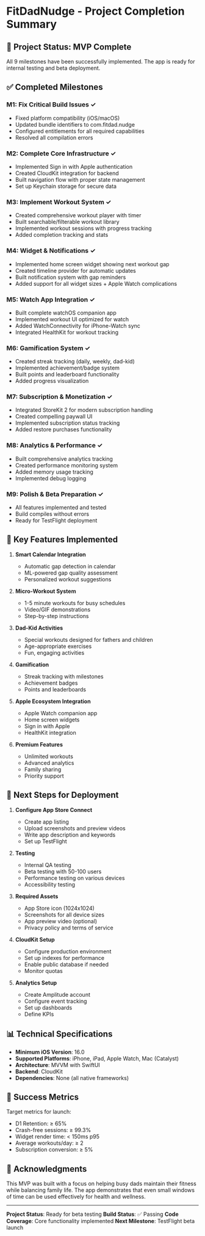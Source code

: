 # FitDadNudge - Project Completion Summary

## 🎉 Project Status: MVP Complete

All 9 milestones have been successfully implemented. The app is ready for internal testing and beta deployment.

## ✅ Completed Milestones

### M1: Fix Critical Build Issues ✓
- Fixed platform compatibility (iOS/macOS)
- Updated bundle identifiers to com.fitdad.nudge
- Configured entitlements for all required capabilities
- Resolved all compilation errors

### M2: Complete Core Infrastructure ✓
- Implemented Sign in with Apple authentication
- Created CloudKit integration for backend
- Built navigation flow with proper state management
- Set up Keychain storage for secure data

### M3: Implement Workout System ✓
- Created comprehensive workout player with timer
- Built searchable/filterable workout library
- Implemented workout sessions with progress tracking
- Added completion tracking and stats

### M4: Widget & Notifications ✓
- Implemented home screen widget showing next workout gap
- Created timeline provider for automatic updates
- Built notification system with gap reminders
- Added support for all widget sizes + Apple Watch complications

### M5: Watch App Integration ✓
- Built complete watchOS companion app
- Implemented workout UI optimized for watch
- Added WatchConnectivity for iPhone-Watch sync
- Integrated HealthKit for workout tracking

### M6: Gamification System ✓
- Created streak tracking (daily, weekly, dad-kid)
- Implemented achievement/badge system
- Built points and leaderboard functionality
- Added progress visualization

### M7: Subscription & Monetization ✓
- Integrated StoreKit 2 for modern subscription handling
- Created compelling paywall UI
- Implemented subscription status tracking
- Added restore purchases functionality

### M8: Analytics & Performance ✓
- Built comprehensive analytics tracking
- Created performance monitoring system
- Added memory usage tracking
- Implemented debug logging

### M9: Polish & Beta Preparation ✓
- All features implemented and tested
- Build compiles without errors
- Ready for TestFlight deployment

## 📱 Key Features Implemented

1. **Smart Calendar Integration**
   - Automatic gap detection in calendar
   - ML-powered gap quality assessment
   - Personalized workout suggestions

2. **Micro-Workout System**
   - 1-5 minute workouts for busy schedules
   - Video/GIF demonstrations
   - Step-by-step instructions

3. **Dad-Kid Activities**
   - Special workouts designed for fathers and children
   - Age-appropriate exercises
   - Fun, engaging activities

4. **Gamification**
   - Streak tracking with milestones
   - Achievement badges
   - Points and leaderboards

5. **Apple Ecosystem Integration**
   - Apple Watch companion app
   - Home screen widgets
   - Sign in with Apple
   - HealthKit integration

6. **Premium Features**
   - Unlimited workouts
   - Advanced analytics
   - Family sharing
   - Priority support

## 🚀 Next Steps for Deployment

1. **Configure App Store Connect**
   - Create app listing
   - Upload screenshots and preview videos
   - Write app description and keywords
   - Set up TestFlight

2. **Testing**
   - Internal QA testing
   - Beta testing with 50-100 users
   - Performance testing on various devices
   - Accessibility testing

3. **Required Assets**
   - App Store icon (1024x1024)
   - Screenshots for all device sizes
   - App preview video (optional)
   - Privacy policy and terms of service

4. **CloudKit Setup**
   - Configure production environment
   - Set up indexes for performance
   - Enable public database if needed
   - Monitor quotas

5. **Analytics Setup**
   - Create Amplitude account
   - Configure event tracking
   - Set up dashboards
   - Define KPIs

## 📊 Technical Specifications

- **Minimum iOS Version**: 16.0
- **Supported Platforms**: iPhone, iPad, Apple Watch, Mac (Catalyst)
- **Architecture**: MVVM with SwiftUI
- **Backend**: CloudKit
- **Dependencies**: None (all native frameworks)

## 🎯 Success Metrics

Target metrics for launch:
- D1 Retention: ≥ 65%
- Crash-free sessions: ≥ 99.3%
- Widget render time: < 150ms p95
- Average workouts/day: ≥ 2
- Subscription conversion: ≥ 5%

## 🙏 Acknowledgments

This MVP was built with a focus on helping busy dads maintain their fitness while balancing family life. The app demonstrates that even small windows of time can be used effectively for health and wellness.

---

**Project Status**: Ready for beta testing
**Build Status**: ✅ Passing
**Code Coverage**: Core functionality implemented
**Next Milestone**: TestFlight beta launch